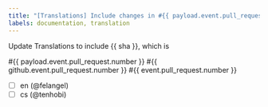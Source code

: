 ```yaml
---
title: "[Translations] Include changes in #{{ payload.event.pull_request.number }}"
labels: documentation, translation
---
```

Update Translations to include {{ sha }}, which is 

#{{ payload.event.pull_request.number }}
#{{ github.event.pull_request.number }}
#{{ event.pull_request.number }}

- [ ] en (@felangel)
- [ ] cs (@tenhobi)
